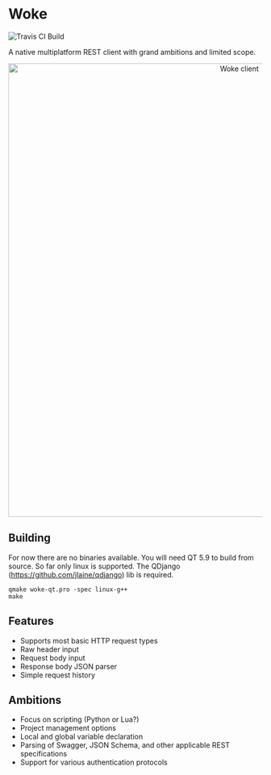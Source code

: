 # Woke
<img alt="Travis CI Build" src="https://travis-ci.org/tmstieff/Woke.svg?branch=master">

A native multiplatform REST client with grand ambitions and limited scope.

<p align="center">
  <img width="900" alt="Woke client" src="http://i.imgur.com/2OC3Ubk.png">
</p>

## Building
For now there are no binaries available. You will need QT 5.9 to build from source. So far only linux is supported. The QDjango (https://github.com/jlaine/qdjango) lib is required.

```
qmake woke-qt.pro -spec linux-g++
make
```

## Features
* Supports most basic HTTP request types
* Raw header input
* Request body input
* Response body JSON parser
* Simple request history

## Ambitions
* Focus on scripting (Python or Lua?)
* Project management options
* Local and global variable declaration
* Parsing of Swagger, JSON Schema, and other applicable REST specifications
* Support for various authentication protocols
